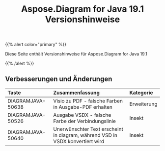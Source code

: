 ﻿---
title: Aspose.Diagram for Java 19.1 Versionshinweise
type: docs
weight: 120
url: /de/java/aspose-diagram-for-java-19-1-release-notes/
---
{{% alert color="primary" %}} 

Diese Seite enthält Versionshinweise für Aspose.Diagram for Java 19.1

{{% /alert %}} 
## **Verbesserungen und Änderungen**

|**Taste**|**Zusammenfassung**|**Kategorie**|
|:- |:- |:- |
|DIAGRAMJAVA-50638|Visio zu PDF - falsche Farben in Ausgabe-PDF erhalten|Erweiterung|
|DIAGRAMJAVA-50526|Ausgabe VSDX - falsche Farbe der Verbindungslinie|Insekt|
|DIAGRAMJAVA-50640|Unerwünschter Text erscheint in diagram, während VSD in VSDX konvertiert wird|Insekt|

